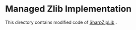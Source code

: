 # Managed Zlib Implementation

This directory contains modified code of [SharpZipLib](https://github.com/icsharpcode/SharpZipLib) .
